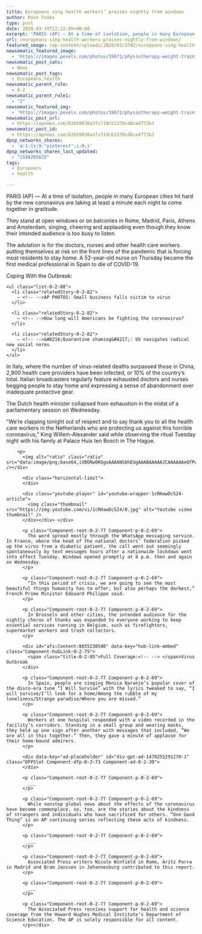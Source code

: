 ```yaml
---
title: Europeans sing health workers’ praises nightly from windows
author: Rose Fooks
type: post
date: 2020-03-19T22:22:09+00:00
excerpt: 'PARIS (AP) — At a time of isolation, people in many European cities hit hard by the new coronavirus are taking at least a minute each night to come together in gratitude.They stand at open windows or on balconies in Rome, Madrid, Paris, Athens and Amsterdam, singing, cheering and applauding even though they know their&hellip;'
url: /europeans-sing-health-workers-praises-nightly-from-windows/
featured_image: /wp-content/uploads/2020/03/3742/europeans-sing-health-workers-praises-nightly-from-windows.jpeg
newsomatic_featured_image:
  - 'https://images.pexels.com/photos/39671/physiotherapy-weight-training-dumbbell-exercise-balls-39671.jpeg?auto=compress&#038;cs=tinysrgb&#038;h=650&#038;w=940'
newsomatic_post_cats:
  - News
newsomatic_post_tags:
  - Europeans,health
newsomatic_parent_rule:
  - 0-2
newsomatic_parent_rule1:
  - "2"
newsomatic_featured_img:
  - 'https://images.pexels.com/photos/39671/physiotherapy-weight-training-dumbbell-exercise-balls-39671.jpeg?auto=compress&#038;cs=tinysrgb&#038;h=650&#038;w=940'
newsomatic_post_url:
  - https://apnews.com/63bb9038a3fc719cb1370cd8ce4773b3
newsomatic_post_id:
  - https://apnews.com/63bb9038a3fc719cb1370cd8ce4773b3
dpsp_networks_shares:
  - 'a:1:{s:9:"pinterest";i:0;}'
dpsp_networks_shares_last_updated:
  - "1588205615"
tags:
  - Europeans
  - health

---
```

<div class="Article" data-key="article">
  <p class="Component-root-0-2-77 Component-p-0-2-69">
    PARIS (AP) — At a time of isolation, people in many European cities hit hard by the new coronavirus are taking at least a minute each night to come together in gratitude.
  </p>
  
  <p class="Component-root-0-2-77 Component-p-0-2-69">
    They stand at open windows or on balconies in Rome, Madrid, Paris, Athens and Amsterdam, singing, cheering and applauding even though they know their intended audience is too busy to listen.
  </p>
  
  <p class="Component-root-0-2-77 Component-p-0-2-69">
    The adulation is for the doctors, nurses and other health care workers putting themselves at risk on the front lines of the pandemic that is forcing most residents to stay home. A 52-year-old nurse on Thursday became the first medical professional in Spain to die of COVID-19.
  </p>
  
  <div class="relatedStory-0-2-78 Component-block-0-2-74">
    <div class="intro-0-2-79">
      Coping With the Outbreak:
    </div>
    
    <ul class="list-0-2-80">
      <li class="relatedStory-0-2-82">
        – <!-- -->AP PHOTOS: Small business falls victim to virus
      </li>
      
      <li class="relatedStory-0-2-82">
        – <!-- -->How long will Americans be fighting the coronavirus?
      </li>
      
      <li class="relatedStory-0-2-82">
        – <!-- -->&#8216;Quarantine shaming&#8217;: US navigates radical new social norms
      </li>
    </ul>
  </div>
  
  <div data-key="ad-placeholder" id="div-gpt-ad-1470255291270-0" class="DFPSlot Component-dfp-0-2-73 Component-ad-0-2-39">
  </div>
  
  <p class="Component-root-0-2-77 Component-p-0-2-69">
    In Italy, where the number of virus-related deaths surpassed those in China, 2,900 health care providers have been infected, or 10% of the country’s total. Italian broadcasters regularly feature exhausted doctors and nurses begging people to stay home and expressing a sense of abandonment over inadequate protective gear.
  </p>
  
  <p class="Component-root-0-2-77 Component-p-0-2-69">
    The Dutch health minister collapsed from exhaustion in the midst of a parliamentary session on Wednesday.
  </p>
  
  <p class="Component-root-0-2-77 Component-p-0-2-69">
    “We’re clapping tonight out of respect and to say thank you to all the health care workers in the Netherlands who are protecting us against this horrible coronavirus,” King Willem-Alexander said while observing the ritual Tuesday night with his family at Palace Huis ten Bosch in The Hague.
  </p>
  
  <div data-key="media-placeholder">
    <div class="YoutubeEmbed youtubeEmbed">
      <div class="vertical-wrapper">
        <div class="vertical-limit">
        </div>
        
        <p>
          <img alt="ratio" class="ratio" src="data:image/png;base64,iVBORw0KGgoAAAANSUhEUgAAABAAAAAJCAAAAAAeQfPuAAAAC0lEQVQYGWMYrAAAAJkAAWzZLOIAAAAASUVORK5CIIA=" /></div> 
          
          <div class="horizontal-limit">
          </div>
          
          <div class="youtube-player" id="youtube-wrapper-1cRHawDcS24-article">
            <img class="thumbnail" src="https://img.youtube.com/vi/1cRHawDcS24/0.jpg" alt="Youtube video thumbnail" />
          </div></div> </div> 
          
          <p class="Component-root-0-2-77 Component-p-0-2-69">
            The word spread mostly through the WhatsApp messaging service. In France, where the head of the national doctors’ federation picked up the virus from a diabetic patient, the call went out seemingly spontaneously by text messages hours after a nationwide lockdown went into effect Tuesday. Windows opened promptly at 8 p.m. then and again on Wednesday.
          </p>
          
          <p class="Component-root-0-2-77 Component-p-0-2-69">
            “In this period of crisis, we are going to see the most beautiful things humanity has to offer, but also perhaps the darkest,” French Prime Minister Edouard Philippe said.
          </p>
          
          <p class="Component-root-0-2-77 Component-p-0-2-69">
            In Brussels and other cities, the intended audience for the nightly chorus of thanks was expanded to everyone working to keep essential services running in Belgium, such as firefighters, supermarket workers and trash collectors.
          </p>
          
          <div id="afs:Content:8655230540" data-key="hub-link-embed" class="Component-hubLink-0-2-75">
            <span class="title-0-2-85">Full Coverage:<!-- --> </span>Virus Outbreak
          </div>
          
          <p class="Component-root-0-2-77 Component-p-0-2-69">
            In Spain, people are singing Mónica Naranjo’s popular cover of the disco-era tune “I Will Survive” with the lyrics tweaked to say, “I will survive/I’ll look for a home/Among the rubble of my loneliness/Strange paradise/Where you are missed.”
          </p>
          
          <p class="Component-root-0-2-77 Component-p-0-2-69">
            Workers at one hospital responded with a video recorded in the facility’s corridors. Standing in a small group and wearing masks, they held up one sign after another with messages that included, “We are all in this together.” Then, they gave a minute of applause for their home-bound admirers.
          </p>
          
          <div data-key="ad-placeholder" id="div-gpt-ad-1470255291270-1" class="DFPSlot Component-dfp-0-2-73 Component-ad-0-2-39">
          </div>
          
          <p class="Component-root-0-2-77 Component-p-0-2-69">
            ___
          </p>
          
          <p class="Component-root-0-2-77 Component-p-0-2-69">
            While nonstop global news about the effects of the coronavirus have become commonplace, so, too, are the stories about the kindness of strangers and individuals who have sacrificed for others. “One Good Thing” is an AP continuing series reflecting these acts of kindness.
          </p>
          
          <p class="Component-root-0-2-77 Component-p-0-2-69">
            ___
          </p>
          
          <p class="Component-root-0-2-77 Component-p-0-2-69">
            Associated Press writers Nicole Winfield in Rome, Aritz Parra in Madrid and Bram Janssen in Johannesburg contributed to this report.
          </p>
          
          <p class="Component-root-0-2-77 Component-p-0-2-69">
            ___
          </p>
          
          <p class="Component-root-0-2-77 Component-p-0-2-69">
            The Associated Press receives support for health and science coverage from the Howard Hughes Medical Institute’s Department of Science Education. The AP is solely responsible for all content.
          </p></div>